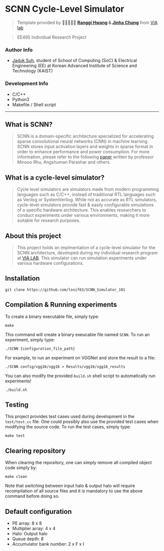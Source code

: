 # SCNN Cycle-Level Simulator
> Template provided by 👨🏻‍🤝‍👨🏻 **[Ranggi Hwang](https://sites.google.com/view/ranggihwang/) & [Jinha Chung](https://sites.google.com/view/jinhachung)** from [VIA lab](https://sites.google.com/view/kaist-via/home)

> EE495 Individual Research Project
  
### Author Info
* [Jaduk Suh](https://github.com/losif63), student of School of Computing (SoC) & Electrical Engineering (EE) at Korean Advanced Institute of Science and Technology (KAIST)

### Development Info
* C/C++
* Python3
* Makefile / Shell script

---

## What is SCNN?

> SCNN is a domain-specific architecture specialized for accelerating sparse convolutional neural networks (CNN) in machine learning. SCNN stores input activation layers and weights in sparse format in order to enhance performance and power consumption. For more information, please refer to the following [paper](https://arxiv.org/pdf/1708.04485.pdf) written by professor Minsoo Rhu, Angshuman Parashar and others.

## What is a cycle-level simulator?
> Cycle level simulators are simulators made from modern programming languages such as C/C++, instead of traditional RTL languages such as Verilog or SystemVerilog. While not as accurate as RTL simulators, cycle-level simulators provide fast & easily configurable simulations of a specific hardware architecture. This enables researchers to conduct experiments under various environments, making it more suitable for research purposes.

## About this project
> This project holds an implmentation of a cycle-level simulator for the SCNN architecture, developed during my individual research program at [VIA LAB](https://sites.google.com/view/kaist-via/home). This simulator can run simulation experiments under various hardware configurations.

## Installation
```
git clone https://github.com/losif63/SCNN_Simulator_101
```

## Compilation & Running experiments
To create a binary executable file, simply type:
```
make
```
This command will create a binary exeucable file named `SCNN`. To run an experiment, simply type:
```
./SCNN {configuration_file_path}
```
For example, to run an experiment on VGGNet and store the result to a file:
```
./SCNN config/vgg16/vgg16 > Results/vgg16/vgg16_results
```

You can also modify the provided `build.sh` shell script to automatically run experiments!
```
./build.sh
```

## Testing
This project provides test cases used during development in the `test/test.cc` file. One could possibly also use the provided test cases when modifying the source code. To run the test cases, simply type:
```
make test
```

## Clearing repository
When clearing the repository, one can simply remove all compiled object code simply by:
```
make clean
```
Note that switching between input halo & output halo will require recompilation of all source files and it is mandatory to use the above command before doing so.

## Default configuration
* PE array: 8 x 8
* Multiplier array: 4 x 4
* Halo: Output halo
* Queue depth: 8
* Accumulator bank number: 2 x F x I



